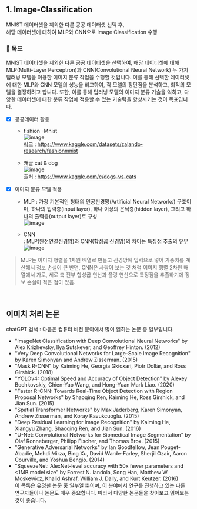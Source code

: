 

## 1. Image-Classification
MNIST 데이터셋을 제외한 다른 공공 데이터셋 선택 후, <br>
해당 데이터셋에 대하여 MLP와 CNN으로 Image Classification 수행


### 🚀 목표  
MNIST 데이터셋을 제외한 다른 공공 데이터셋을 선택하여, 해당 데이터셋에 대해 MLP(Multi-Layer Perceptron)과 CNN(Convolutional Neural Network) 두 가지 딥러닝 모델을 이용한 이미지 분류 작업을 수행할 것입니다. 이를 통해 선택한 데이터셋에 대한 MLP와 CNN 모델의 성능을 비교하여, 각 모델의 장단점을 분석하고, 최적의 모델을 결정하려고 합니다. 또한, 이를 통해 딥러닝 모델의 이미지 분류 기술을 익히고, 다양한 데이터셋에 대한 분류 작업에 적용할 수 있는 기술력을 향상시키는 것이 목표입니다.

- [X] 공공데이터 활용
    - fishion -Mnist                       
    ![image](https://user-images.githubusercontent.com/86215536/232183077-e301d927-166c-4fc2-b828-45fea960f8da.png)                
    링크 : https://www.kaggle.com/datasets/zalando-research/fashionmnist

    - 캐글 cat & dog                                     
    ![image](https://user-images.githubusercontent.com/86215536/232183093-8f47592c-8002-428d-9ee8-e3f8fb463601.png)                 
     출처 : https://www.kaggle.com/c/dogs-vs-cats
    
- [X] 이미지 분류 모델 적용
    - MLP
    : 가장 기본적인 형태의 인공신경망(Artificial Neural Networks) 구조이며, 하나의 입력층(input layer), 하나 이상의 은닉층(hidden layer), 그리고 하나의 출력층(output layer)로 구성             
    ![image](https://user-images.githubusercontent.com/86215536/232182866-8511b119-a915-4e90-9dc0-7972d8f15943.png)

    - CNN        
    : MLP(완전연결신경망)와 CNN(합성곱 신경망)의 차이는 특징점 추출의 유무                              
    ![image](https://user-images.githubusercontent.com/86215536/232182902-b5f194e2-311b-4a5d-84d6-f43d9fe6150a.png)


> MLP는 이미지 행렬을 1차원 배열로 만들고 신경망에 입력으로 넣어 가중치를 계산해서 정보 손실이 큰 반면, CNN은 사람이 보는 것 처럼 이미지 행렬 2차원 배열에서 가로, 세로 축 전부 합성곱 연산과 풀링 연산으로 특징점을 추출하기에 정보 손실이 적은 점이 있음.

 <br>



## 이미치 처리 논문

chatGPT 검색 : 
다음은 컴퓨터 비전 분야에서 많이 읽히는 논문 중 일부입니다.
- "ImageNet Classification with Deep Convolutional Neural Networks" by Alex Krizhevsky, Ilya Sutskever, and Geoffrey Hinton. (2012)
- "Very Deep Convolutional Networks for Large-Scale Image Recognition" by Karen Simonyan and Andrew Zisserman. (2015)
- "Mask R-CNN" by Kaiming He, Georgia Gkioxari, Piotr Dollár, and Ross Girshick. (2018)
- "YOLOv4: Optimal Speed and Accuracy of Object Detection" by Alexey Bochkovskiy, Chien-Yao Wang, and Hong-Yuan Mark Liao. (2020)
- "Faster R-CNN: Towards Real-Time Object Detection with Region Proposal Networks" by Shaoqing Ren, Kaiming He, Ross Girshick, and Jian Sun. (2015)
- "Spatial Transformer Networks" by Max Jaderberg, Karen Simonyan, Andrew Zisserman, and Koray Kavukcuoglu. (2015)
- "Deep Residual Learning for Image Recognition" by Kaiming He, Xiangyu Zhang, Shaoqing Ren, and Jian Sun. (2016)
- "U-Net: Convolutional Networks for Biomedical Image Segmentation" by Olaf Ronneberger, Philipp Fischer, and Thomas Brox. (2015)
- "Generative Adversarial Networks" by Ian Goodfellow, Jean Pouget-Abadie, Mehdi Mirza, Bing Xu, David Warde-Farley, Sherjil Ozair, Aaron Courville, and Yoshua Bengio. (2014)
- "SqueezeNet: AlexNet-level accuracy with 50x fewer parameters and <1MB model size" by Forrest N. Iandola, Song Han, Matthew W. Moskewicz, Khalid Ashraf, William J. Dally, and Kurt Keutzer. (2016)                     
이 목록은 유명한 논문 중 일부일 뿐이며, 이 분야에서 연구를 진행하고 있는 다른 연구자들이나 논문도 매우 중요합니다. 따라서 다양한 논문들을 찾아보고 읽어보는 것이 좋습니다.



